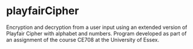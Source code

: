# playfairCipher
Encryption and decryption from a user input using an extended version of Playfair Cipher with alphabet and numbers.
Program developed as part of an assignment of the course CE708 at the University of Essex.

